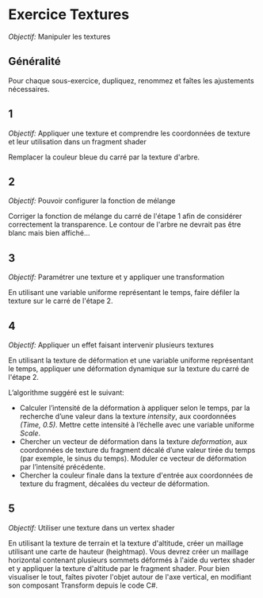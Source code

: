 # Exercice Textures

*Objectif:* Manipuler les textures

## Généralité

Pour chaque sous-exercice, dupliquez, renommez et faîtes les ajustements nécessaires.

## 1

*Objectif:* Appliquer une texture et comprendre les coordonnées de texture et leur utilisation dans un fragment shader

Remplacer la couleur bleue du carré par la texture d'arbre.

## 2

*Objectif:* Pouvoir configurer la fonction de mélange

Corriger la fonction de mélange du carré de l'étape 1 afin de considérer correctement la transparence. Le contour de l'arbre ne devrait pas être blanc mais bien affiché...

## 3

*Objectif:* Paramétrer une texture et y appliquer une transformation

En utilisant une variable uniforme représentant le temps, faire défiler la texture sur le carré de l'étape 2.

## 4

*Objectif:* Appliquer un effet faisant intervenir plusieurs textures

En utilisant la texture de déformation et une variable uniforme représentant le temps, appliquer une déformation dynamique sur la texture du carré de l'étape 2.

L’algorithme suggéré est le suivant:
- Calculer l’intensité de la déformation à appliquer selon le temps, par la recherche d’une valeur dans la texture *intensity*, aux coordonnées *(Time, 0.5)*. Mettre cette intensité à l’échelle avec une variable uniforme *Scale*.
- Chercher un vecteur de déformation dans la texture *deformation*, aux coordonnées de texture du fragment décalé d’une valeur tirée du temps (par exemple, le sinus du temps). Moduler ce vecteur de déformation par l’intensité précédente.
- Chercher la couleur finale dans la texture d'entrée aux coordonnées de texture du fragment, décalées du vecteur de déformation.

## 5

*Objectif:* Utiliser une texture dans un vertex shader

En utilisant la texture de terrain et la texture d'altitude, créer un maillage utilisant une carte de hauteur (heightmap). Vous devrez créer un maillage horizontal contenant plusieurs sommets déformés à l'aide du vertex shader et y appliquer la texture d'altitude par le fragment shader.
Pour bien visualiser le tout, faîtes pivoter l'objet autour de l'axe vertical, en modifiant son composant Transform depuis le code C#.
